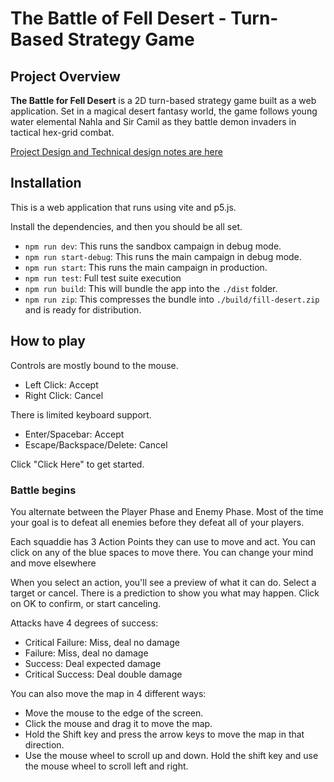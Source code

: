 # The Battle of Fell Desert - Turn-Based Strategy Game

## Project Overview

**The Battle for Fell Desert** is a 2D turn-based strategy game built as a web application.
Set in a magical desert fantasy world, the game follows young water elemental Nahla and Sir Camil as they battle demon invaders in tactical hex-grid combat.

[Project Design and Technical design notes are here](TECHNICAL.md)

## Installation

This is a web application that runs using vite and p5.js.

Install the dependencies, and then you should be all set.

- `npm run dev`: This runs the sandbox campaign in debug mode.
- `npm run start-debug`: This runs the main campaign in debug mode.
- `npm run start`: This runs the main campaign in production.
- `npm run test`: Full test suite execution
- `npm run build`: This will bundle the app into the `./dist` folder.
- `npm run zip`: This compresses the bundle into `./build/fill-desert.zip` and is ready for distribution.

## How to play

Controls are mostly bound to the mouse.

- Left Click: Accept
- Right Click: Cancel

There is limited keyboard support.

- Enter/Spacebar: Accept
- Escape/Backspace/Delete: Cancel

Click "Click Here" to get started.

### Battle begins

You alternate between the Player Phase and Enemy Phase. Most of the time your goal is to defeat all enemies before they defeat all of your players.

Each squaddie has 3 Action Points they can use to move and act. You can click on any of the blue spaces to move there. You can change your mind and move elsewhere

When you select an action, you'll see a preview of what it can do. Select a target or cancel. There is a prediction to show you what may happen. Click on OK to confirm, or start canceling.

Attacks have 4 degrees of success:

- Critical Failure: Miss, deal no damage
- Failure: Miss, deal no damage
- Success: Deal expected damage
- Critical Success: Deal double damage

You can also move the map in 4 different ways:

- Move the mouse to the edge of the screen.
- Click the mouse and drag it to move the map.
- Hold the Shift key and press the arrow keys to move the map in that direction.
- Use the mouse wheel to scroll up and down. Hold the shift key and use the mouse wheel to scroll left and right.
